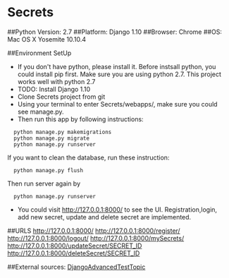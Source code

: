# Secrets

##Python Version: 2.7
##Platform: Django 1.10
##Browser: Chrome
##OS: Mac OS X Yosemite 10.10.4

##Environment SetUp
* If you don't have python, please install it. Before instsall python, you could install pip first. Make sure you are using python 2.7. This project works well with python 2.7
* TODO: Install Django 1.10  
* Clone Secrets project from git
* Using your terminal to enter Secrets/webapps/, make sure you could see manage.py.
* Then run this app by following instructions:
```
  python manage.py makemigrations
  python manage.py migrate
  python manage.py runserver
```
If you want to clean the database, run these instruction:
```
  python manage.py flush
```
Then run server again by
```
  python manage.py runserver
```

* You could visit http://127.0.0.1:8000/ to see the UI. Registration,login, add new secret, update and delete secret are implemented.

##URLS
http://127.0.0.1:8000/
http://127.0.0.1:8000/register/
http://127.0.0.1:8000/logout/
http://127.0.0.1:8000/mySecrets/
http://127.0.0.1:8000/updateSecret/SECRET_ID
http://127.0.0.1:8000/deleteSecret/SECRET_ID

##External sources:
[DjangoAdvancedTestTopic](https://docs.djangoproject.com/en/1.10/topics/testing/advanced/)  
